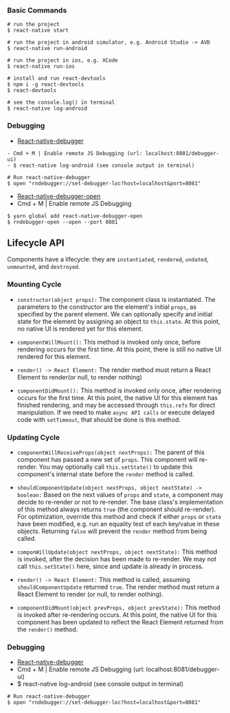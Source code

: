 ### Basic Commands

```
# run the project
$ react-native start

# run the project in android simulator, e.g. Android Studio -> AVD
$ react-native run-android

# run the project in ios, e.g. XCode
$ react-native run-ios

# install and run react-devtools
$ npm i -g react-devtools
$ react-devtools

# see the console.log() in terminal
$ react-native log-android
```

### Debugging

- [React-native-debugger](https://github.com/jhen0409/react-native-debugger/blob/master/docs/getting-started.md)

```
- Cmd + M | Enable remote JS Debugging (url: localhost:8081/debugger-ui)
- $ react-native log-android (see console output in terminal)

# Run react-native-debugger
$ open "rndebugger://set-debugger-loc?host=localhost&port=8081"
```

- [React-native-debugger-open](https://www.npmjs.com/package/react-native-debugger-open)
- Cmd + M | Enable remote JS Debugging

```
$ yarn global add react-native-debugger-open
$ rndebugger-open --open --port 8081
```

## Lifecycle API

Components have a lifecycle: they are `instantiated`, `rendered`, `undated`, `unmounted`, and `destroyed`.

### Mounting Cycle

- `constructor(object props):` The component class is instantiated. The parameters to the constructor are the element's initial `props`, as specified by the parent element. We can optionally specify and initial state for the element by assigning an object to `this.state`. At this point, no native UI is rendered yet for this element.

- `componentWillMount():` This method is invoked only once, before rendering occurs for the first time. At this point, there is still no native UI rendered for this element.

- `render() -> React Element:` The render method must return a React Element to render(or null, to render nothing)

- `componentDidMount():` This method is invoked only once, after rendering occurs for the first time. At this point, the native UI for this element has finished rendering, and may be accessed through `this.refs` for direct manipulation. If we need to make `async API calls` or execute delayed code with `setTimeout`, that should be done is this method.

### Updating Cycle

- `componentWillReceiveProps(object nextProps):` The parent of this component has passed a new set of `props`. This component will re-render. You may optionally call `this.setState()` to update this component's internal state before the `render` method is called.

- `shouldComponentUpdate(object nextProps, object nextState) -> boolean:` Based on the next values of `props` and `state`, a component may decide to re-render or not to re-render. The base class's implementation of this method always returns `true` (the component should re-render). For optimization, override this method and check if either `props` or `state` have been modified, e.g. run an equality test of each key/value in these objects. Returning `false` will prevent the `render` method from being called.

- `componWillUpdate(object nextProps, object nextState):` This method is invoked, after the decision has been made to re-render. We may not call `this.setState()` here, since and update is already in process.

- `render() -> React Element:` This method is called, assuming `shouldComponentUpdate` returned `true`. The render method must return a React Element to render (or null, to render nothing).

- `componentDidMount(object prevProps, object prevState):` This method is invoked after re-rendering occurs. At this point, the native UI for this component has been updated to reflect the React Element returned from the `render()` method.

### Debugging

- [React-native-debugger](https://github.com/jhen0409/react-native-debugger/blob/master/docs/getting-started.md)
- Cmd + M | Enable remote JS Debugging (url: localhost:8081/debugger-ui)
- $ react-native log-android (see console output in terminal)


```
# Run react-native-debugger
$ open "rndebugger://set-debugger-loc?host=localhost&port=8081"
```
